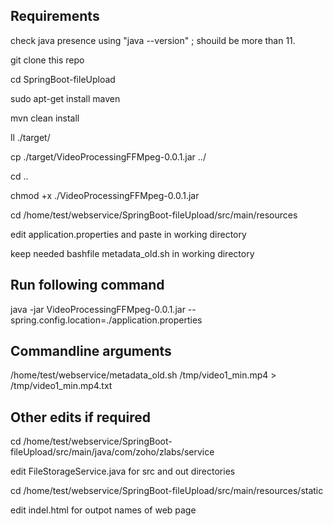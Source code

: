 ## Requirements

check java presence using "java --version" ; shouild be more than 11.

git clone this repo

cd SpringBoot-fileUpload

sudo apt-get install maven

mvn clean install

ll ./target/

cp ./target/VideoProcessingFFMpeg-0.0.1.jar ../

cd ..

chmod +x ./VideoProcessingFFMpeg-0.0.1.jar

cd /home/test/webservice/SpringBoot-fileUpload/src/main/resources

edit application.properties and paste in working directory

keep needed bashfile metadata_old.sh in working directory

## Run following command

java -jar VideoProcessingFFMpeg-0.0.1.jar --spring.config.location=./application.properties

## Commandline arguments

/home/test/webservice/metadata_old.sh /tmp/video1_min.mp4 > /tmp/video1_min.mp4.txt

## Other edits if required

cd /home/test/webservice/SpringBoot-fileUpload/src/main/java/com/zoho/zlabs/service

edit FileStorageService.java for src and out directories

cd /home/test/webservice/SpringBoot-fileUpload/src/main/resources/static

edit indel.html for outpot names of web page
